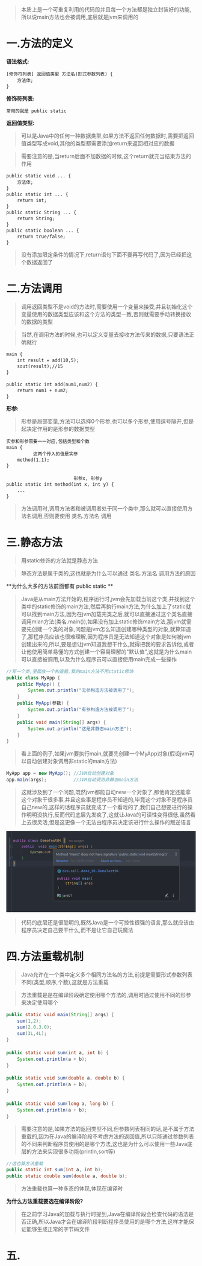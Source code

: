 
>本质上是一个可重复利用的代码段并且每一个方法都是独立封装好的功能,所以说main方法也会被调用,底层就是jvm来调用的
# 一.方法的定义

**语法格式:**

```
[修饰符列表] 返回值类型 方法名(形式参数列表) {
	方法体;
}
```

**修饰符列表:**

```
常用的就是 public static
```

**返回值类型:**

>可以是Java中的任何一种数据类型,如果方法不返回任何数据时,需要把返回值类型写成void,其他的类型都需要添加return来返回相对应的数据

>需要注意的是,当return后面不加数据的时候,这个return就充当结束方法的作用

```
public static void ... {
	方法体;
}
public static int ... {
	return int;
}
public static String ... {
	return String;
}
public static boolean ... {
	return true/false;
}
```

>没有添加限定条件的情况下,return语句下面不要再写代码了,因为已经把这个数据返回了


# 二.方法调用

>调用返回类型不是void的方法时,需要使用一个变量来接受,并且初始化这个变量使用的数据类型应该和这个方法的类型一致,否则就需要手动转换接收的数据的类型

>当然,在调用方法的时候,也可以定义变量去接收方法传来的数据,只要语法正确就行

```
main {
	int result = add(10,5);
	sout(result);//15
}

public static int add(num1,num2) {
	return num1 + num2;
}
```

**形参:**

>形参是局部变量,方法可以选择0个形参,也可以多个形参,使用逗号隔开,但是起决定作用的是形参的数据类型

```
实参和形参需要一一对应,包括类型和个数
main {
	      这两个传入的值是实参
	method(1,1);
}

                         形参x, 形参y
public static int method(int x, int y) {
	...
}
```

>方法调用时,调用方法者和被调用者处于同一个类中,那么就可以直接使用方法名调用,否则要使用 类名.方法名 调用


# 三.静态方法

>用static修饰的方法就是静态方法

>静态方法是属于类的,这也就是为什么可以通过 类名.方法名 调用方法的原因

**为什么大多的方法前面都有 public static **

>Java是从main方法开始的,程序运行时,jvm会先加载当前这个类,并找到这个类中的static修饰的main方法,然后再执行main方法,为什么加上了static就可以找到main方法,因为在jvm加载完类之后,就可以直接通过这个类名直接调用mian方法(类名.main()),如果没有加上static修饰main方法,那jvm就需要先创建一个类的对象,问题是jvm怎么知道创建哪种类型的对象,就算知道了,那程序员应该也很难理解,因为程序员是无法知道这个对象是如何被jvm创建出来的,所以,要是想让jvm知道我想干什么,就得把我的要求告诉他,或者让他使用简单易懂的方式创建一个容易理解的"默认值",这就是为什么main可以直接被调用,以及为什么程序员可以直接使用main完成一些操作

```Java
//写一个类,里面放一个构造器,我的main方法不用static修饰
public class MyApp {
    public MyApp() {
        System.out.println("无参构造方法被调用了");
    }
    public MyApp(参数) {
	    System.out.println("有参构造方法被调用了");
    }
    public void main(String[] args) {
        System.out.println("这是非静态main方法");
    }
}
```

>看上面的例子,如果jvm要执行main,就要先创建一个MyApp对象(假设jvm可以自动创建对象调用非static的main方法)

```Java
MyApp app = new MyApp(); //JVM自动创建对象
app.main(args);          //JVM自动调用非静态main方法
```

>这就涉及到了一个问题,既然jvm都能自动new一个对象了,那他肯定还能拿这个对象干很多事,并且这些事是程序员不知道的,毕竟这个对象不是程序员自己new的,这样的话程序员就变成了一个看戏的了,我们自己想要进行的操作明明没执行,反而代码底层先发疯了,这就让Java的可读性变得很低,虽然看上去很灵活,但是这更像一个无法由程序员决定该进行什么操作的叛逆语言

![](images/方法/file-20250405215958.png)

>代码的底层还是很聪明的,既然Java是一个可控性很强的语言,那么就应该由程序员决定自己要干什么,而不是让它自己玩魔法

# 四.方法重载机制

>Java允许在一个类中定义多个相同方法名的方法,前提是需要形式参数列表不同(类型,顺序,个数),这就是方法重载

>方法重载是是在编译阶段确定使用哪个方法的,调用时通过使用不同的形参来决定使用哪个

```Java
public static void main(String[] args) {  
    sum(1,2);  
    sum(2.0,3.0);  
    sum(3L,4L);  
}  
  
public static void sum(int a, int b) {  
    System.out.println(a + b);  
}  
  
public static void sum(double a, double b) {  
    System.out.println(a + b);  
}  
  
public static void sum(long a, long b) {  
    System.out.println(a + b);  
}
```

>需要注意的是,如果方法的返回类型不同,但参数列表相同的话,是不属于方法重载的,因为在Java的编译阶段不考虑方法的返回值,所以只能通过参数列表的不同来判断程序员使用的是哪个方法,这也是为什么可以使用一些Java底层的方法来实现很多功能(println,sort等)

```Java
//这也算方法重载
public static int sum(int a, int b);
public static double sum(double a, double b);
```

>方法重载也算一种多态的体现,体现在编译时


**为什么方法重载要选在编译阶段?**

>在之前学习Java的加载与执行时提到,Java在编译阶段会检查代码的语法是否正确,所以Java才会在编译阶段判断程序员使用的是哪个方法,这样才能保证能够生成正常的字节码文件


# 五.





